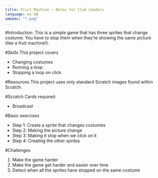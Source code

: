 ```yaml
---
title: Fruit Machine — Notes for Club Leaders                  
language: en-GB
embeds: "*.png"
...
```


#Introduction:
This is a simple game that has three sprites that change costume. You have to stop them when they’re showing the same picture (like a fruit machine!).

#Skills
This project covers

- Changing costumes
- Running a loop
- Stopping a loop on click

#Resources
This project uses only standard Scratch images found within Scratch.

#Scratch Cards required:
+ Broadcast

#Basic exercises
* Step 1: Create a sprite that changes costumes 
* Step 2: Making the picture change
* Step 3: Making it stop when we click on it 
* Step 4: Creating the other sprites

#Challenges
1. Make the game harder
2. Make the game get harder and easier over time
3. Detect when all the sprites have stopped on the same costume

